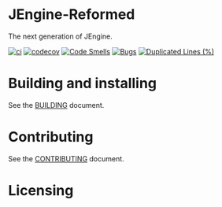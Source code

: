 # JEngine-Reformed

The next generation of JEngine.

[![ci](https://github.com/JesusKrists/JEngine-Reformed/actions/workflows/ci.yml/badge.svg)](https://github.com/JesusKrists/JEngine-Reformed/actions/workflows/ci.yml)
[![codecov](https://codecov.io/gh/JesusKrists/JEngine-Reformed/branch/master/graph/badge.svg?token=vfzC0Pdafu)](https://codecov.io/gh/JesusKrists/JEngine-Reformed)
[![Code Smells](https://sonarcloud.io/api/project_badges/measure?project=JesusKrists_JEngine-Reformed&metric=code_smells)](https://sonarcloud.io/summary/new_code?id=JesusKrists_JEngine-Reformed)
[![Bugs](https://sonarcloud.io/api/project_badges/measure?project=JesusKrists_JEngine-Reformed&metric=bugs)](https://sonarcloud.io/summary/new_code?id=JesusKrists_JEngine-Reformed)
[![Duplicated Lines (%)](https://sonarcloud.io/api/project_badges/measure?project=JesusKrists_JEngine-Reformed&metric=duplicated_lines_density)](https://sonarcloud.io/summary/new_code?id=JesusKrists_JEngine-Reformed)

# Building and installing

See the [BUILDING](markdown/BUILDING.md) document.

# Contributing

See the [CONTRIBUTING](markdown/CONTRIBUTING.md) document.

# Licensing

<!--
Please go to https://choosealicense.com/licenses/ and choose a license that
fits your needs. The recommended license for a project of this type is the
GNU AGPLv3.
-->
